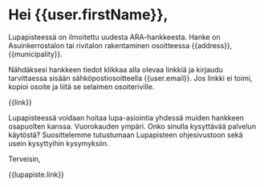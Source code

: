 # Hei {{user.firstName}},

Lupapisteessä on ilmoitettu uudesta ARA-hankkeesta. Hanke on Asuinkerrostalon tai rivitalon rakentaminen osoitteessa {{address}}, {{municipality}}.

Nähdäksesi hankkeen tiedot klikkaa alla olevaa linkkiä ja kirjaudu tarvittaessa sisään sähköpostiosoitteella {{user.email}}. Jos linkki ei toimi, kopioi osoite ja liitä se selaimen osoiteriville.

{{link}}
 
Lupapisteessä voidaan hoitaa lupa-asiointia yhdessä muiden hankkeen osapuolten kanssa. Vuorokauden ympäri. Onko sinulla kysyttävää palvelun käytöstä? Suosittelemme tutustumaan Lupapisteen ohjesivustoon sekä usein kysyttyihin kysymyksiin.


Terveisin,

{{lupapiste.link}}